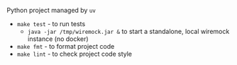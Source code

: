 Python project managed by `uv`

* `make test` - to run tests
  * `java -jar /tmp/wiremock.jar &` to start a standalone, local wiremock instance (no docker)
* `make fmt` - to format project code
* `make lint` - to check project code style